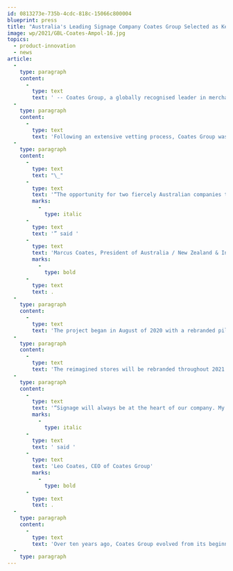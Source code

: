 ```yaml
---
id: 0813273e-735b-4cdc-818c-15066c800004
blueprint: press
title: "Australia's Leading Signage Company Coates Group Selected as Key Partner in Relaunch of Iconic Fuel Brand Ampol"
image: wp/2021/GBL-Coates-Ampol-16.jpg
topics:
  - product-innovation
  - news
article:
  -
    type: paragraph
    content:
      -
        type: text
        text: ' -- Coates Group, a globally recognised leader in merchandising solutions, has partnered with Ampol Australia to reintroduce the brand - an icon of the Australian fuel industry. The partnership marks a momentous occasion for Ampol and Coates alike, with the rollout taking place Australia wide and being the largest that the country’s fuel and convenience industry has seen to date.'
  -
    type: paragraph
    content:
      -
        type: text
        text: 'Following an extensive vetting process, Coates Group was selected as the signage provider for the debut of the new Ampol logo and incarnation across a network of approximately 1,900 Australian locations. Now a global technology company, Coates Group began as a small, family-owned signage company in Sydney in the late 1950s and, much like Ampol, Coates has a proud Australian heritage.'
  -
    type: paragraph
    content:
      -
        type: text
        text: "\_"
      -
        type: text
        text: '“The opportunity for two fiercely Australian companies to work together is one that you don’t often get. For Coates to work with Ampol, an iconic brand, as it re-emerges into the spotlight is something that we’re incredibly proud of and excited about,'
        marks:
          -
            type: italic
      -
        type: text
        text: '” said '
      -
        type: text
        text: 'Marcus Coates, President of Australia / New Zealand & International Markets of Coates'
        marks:
          -
            type: bold
      -
        type: text
        text: .
  -
    type: paragraph
    content:
      -
        type: text
        text: 'The project began in August of 2020 with a rebranded pilot store – situated in Concord New South Wales, the state in which Ampol was originally founded in 1936 – with Coates stewarding an additional 18 store transitions by the close of the year.'
  -
    type: paragraph
    content:
      -
        type: text
        text: 'The reimagined stores will be rebranded throughout 2021 and 2022, exclusively featuring Coates external signage. The project requires over 30 signage variations – including main identity signs, price boards, shopfront fascias, and other applications for the Ampol marks and logos – which were designed and prototyped in under a month. Each was designed in-house to ensure the highest quality that aligns with the Ampol customer experience.'
  -
    type: paragraph
    content:
      -
        type: text
        text: '“Signage will always be at the heart of our company. My family founded Coates as a traditional signage business, and while we’ve since made a successful transition into the digital technology space, we’re always thrilled to return to our roots and deliver our forward-looking, refined suite of signage products. Partnerships like this one with Ampol are what motivate us to continually innovate both our static and digital solutions to help our clients cultivate the best experiences for their customers,”'
        marks:
          -
            type: italic
      -
        type: text
        text: ' said '
      -
        type: text
        text: 'Leo Coates, CEO of Coates Group'
        marks:
          -
            type: bold
      -
        type: text
        text: .
  -
    type: paragraph
    content:
      -
        type: text
        text: 'Over ten years ago, Coates Group evolved from its beginnings as a traditional signage provider to become a global digital experience company. In addition to traditional signage, Coates creates industry-leading digital signage, merchandising solutions and immersive customer experiences, incorporating both software and hardware, for some of the top QSR and retail brands in over 50 global markets. Coates has been redefining the way brands engage with their customers for over 50 years.'
  -
    type: paragraph
---
```

